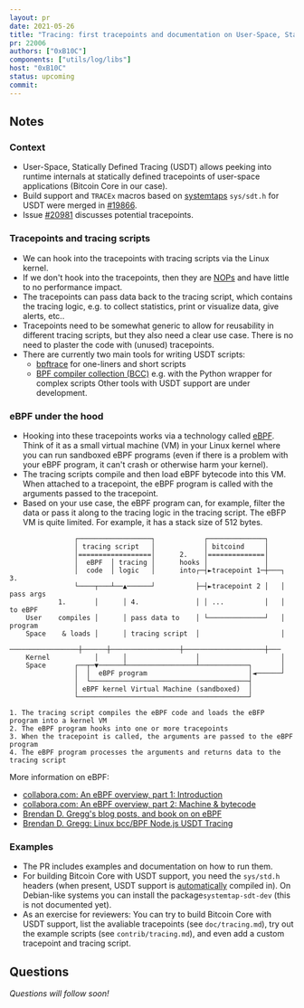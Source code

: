 ```yaml
---
layout: pr
date: 2021-05-26
title: "Tracing: first tracepoints and documentation on User-Space, Statically Defined Tracing (USDT)"
pr: 22006
authors: ["0xB10C"]
components: ["utils/log/libs"]
host: "0xB10C"
status: upcoming
commit:
---
```


## Notes

### Context

- User-Space, Statically Defined Tracing (USDT) allows peeking into runtime internals at statically defined tracepoints of user-space applications (Bitcoin Core in our case).
- Build support and `TRACEx` macros based on [systemtaps] `sys/sdt.h` for USDT were merged in [#19866].
- Issue [#20981] discusses potential tracepoints.

[systemtaps]: https://sourceware.org/systemtap/wiki
[#19866]: https://github.com/bitcoin/bitcoin/pull/19866
[#20981]: https://github.com/bitcoin/bitcoin/issues/20981

### Tracepoints and tracing scripts

- We can hook into the tracepoints with tracing scripts via the Linux kernel.
- If we don't hook into the tracepoints, then they are [NOPs] and have little to no performance impact.
- The tracepoints can pass data back to the tracing script, which contains the tracing logic, e.g. to collect statistics, print or visualize data, give alerts, etc..
- Tracepoints need to be somewhat generic to allow for reusability in different tracing scripts, but they also need a clear use case. There is no need to plaster the code with (unused) tracepoints.
- There are currently two main tools for writing USDT scripts:
  - [bpftrace] for one-liners and short scripts
  - [BPF compiler collection (BCC)] e.g. with the Python wrapper for complex scripts
Other tools with USDT support are under development.

[NOPs]: https://en.wikipedia.org/wiki/NOP_(code)
[bpftrace]: https://github.com/iovisor/bpftrace
[BPF compiler collection (BCC)]: https://github.com/iovisor/bcc

### eBPF under the hood

- Hooking into these tracepoints works via a technology called [eBPF]. Think of it as a small virtual machine (VM) in your Linux kernel where you can run sandboxed eBPF programs (even if there is a problem with your eBPF program, it can't crash or otherwise harm your kernel).
- The tracing scripts compile and then load eBPF bytecode into this VM. When attached to a tracepoint, the eBPF program is called with the arguments passed to the tracepoint.
- Based on your use case, the eBPF program can, for example, filter the data or pass it along to the tracing logic in the tracing script. The eBFP VM is quite limited. For example, it has a stack size of 512 bytes.

[eBPF]: https://ebpf.io


```
                ┌──────────────────┐            ┌──────────────┐
                │ tracing script   │            │ bitcoind     │
                │==================│      2.    │==============│
                │  eBPF  │ tracing │      hooks │              │
                │  code  │ logic   │      into┌─┤►tracepoint 1─┼───┐ 3.
                └────┬───┴──▲──────┘          ├─┤►tracepoint 2 │   │ pass args
            1.       │      │ 4.              │ │ ...          │   │ to eBPF
    User    compiles │      │ pass data to    │ └──────────────┘   │ program
    Space    & loads │      │ tracing script  │                    │
    ─────────────────┼──────┼─────────────────┼────────────────────┼───
    Kernel           │      │                 │                    │
    Space       ┌──┬─▼──────┴─────────────────┴────────────┐       │
                │  │  eBPF program                         │◄──────┘
                │  └───────────────────────────────────────┤
                │ eBPF kernel Virtual Machine (sandboxed)  │
                └──────────────────────────────────────────┘

1. The tracing script compiles the eBPF code and loads the eBFP program into a kernel VM
2. The eBPF program hooks into one or more tracepoints
3. When the tracepoint is called, the arguments are passed to the eBPF program
4. The eBPF program processes the arguments and returns data to the tracing script
```

More information on eBPF:
- [collabora.com: An eBPF overview, part 1: Introduction](https://www.collabora.com/news-and-blog/blog/2019/04/05/an-ebpf-overview-part-1-introduction/)
- [collabora.com: An eBPF overview, part 2: Machine & bytecode](https://www.collabora.com/news-and-blog/blog/2019/04/15/an-ebpf-overview-part-2-machine-and-bytecode/)
- [Brendan D. Gregg's blog posts, and book on on eBPF](http://www.brendangregg.com/)
- [Brendan D. Gregg: Linux bcc/BPF Node.js USDT Tracing](http://www.brendangregg.com/blog/2016-10-12/linux-bcc-nodejs-usdt.html)



### Examples

- The PR includes examples and documentation on how to run them.
- For building Bitcoin Core with USDT support, you need the `sys/std.h` headers (when present, USDT support is [automatically] compiled in). On Debian-like systems you can install the package`systemtap-sdt-dev` (this is not documented yet).
- As an exercise for reviewers: You can try to build Bitcoin Core with USDT support, list the avaliable tracepoints (see `doc/tracing.md`), try out the example scripts (see `contrib/tracing.md`), and even add a custom tracepoint and tracing script.

[automatically]: https://github.com/bitcoin/bitcoin/blob/933ab8a720cb9b3341adec4109cffb6dc5b322a5/configure.ac#L134

## Questions

_Questions will follow soon!_

<!-- TODO: After meeting, uncomment and add meeting log between the irc tags
## Meeting Log

{% irc %}
{% endirc %}
-->
